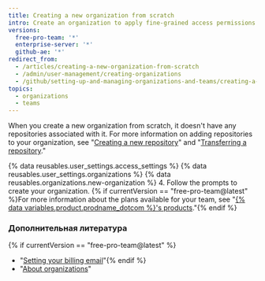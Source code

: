 ```yaml
---
title: Creating a new organization from scratch
intro: Create an organization to apply fine-grained access permissions to repositories.
versions:
  free-pro-team: '*'
  enterprise-server: '*'
  github-ae: '*'
redirect_from:
  - /articles/creating-a-new-organization-from-scratch
  - /admin/user-management/creating-organizations
  - /github/setting-up-and-managing-organizations-and-teams/creating-a-new-organization-from-scratch
topics:
  - organizations
  - teams
---
```


When you create a new organization from scratch, it doesn't have any repositories associated with it. For more information on adding repositories to your organization, see "[Creating a new repository](/articles/creating-a-new-repository)" and "[Transferring a repository](/articles/transferring-a-repository)."

{% data reusables.user_settings.access_settings %}
{% data reusables.user_settings.organizations %}
{% data reusables.organizations.new-organization %}
4. Follow the prompts to create your organization. {% if currentVersion == "free-pro-team@latest" %}For more information about the plans available for your team, see "[{% data variables.product.prodname_dotcom %}'s products](/articles/githubs-products)."{% endif %}

### Дополнительная литература

{% if currentVersion == "free-pro-team@latest" %}
- "[Setting your billing email](/articles/setting-your-billing-email)"{% endif %}
- "[About organizations](/articles/about-organizations)"
